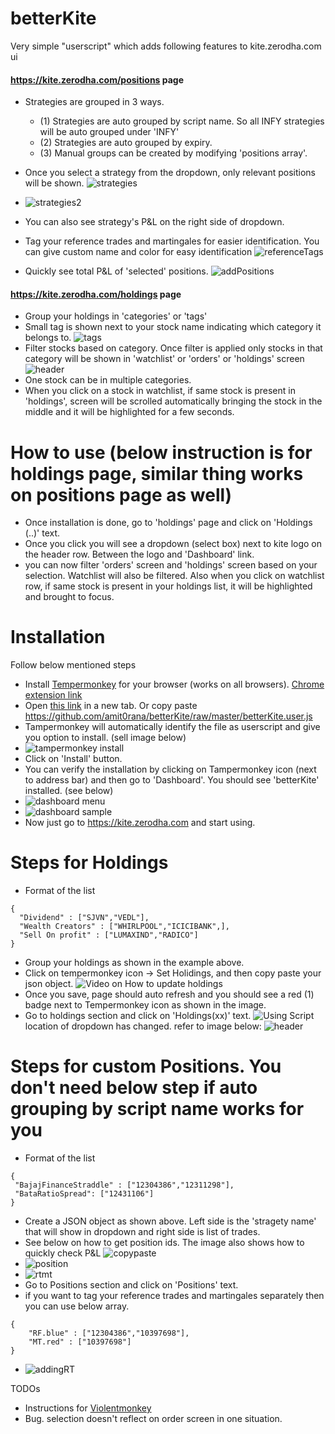 # betterKite

Very simple "userscript" which adds following features to kite.zerodha.com ui

#### https://kite.zerodha.com/positions page
* Strategies are grouped in 3 ways.
  * (1) Strategies are auto grouped by script name. So all INFY strategies will be auto grouped under 'INFY'
  * (2) Strategies are auto grouped by expiry.
  * (3) Manual groups can be created by modifying 'positions array'.
* Once you select a strategy from the dropdown, only relevant positions will be shown.
![strategies](https://dl.dropbox.com/s/414mh3oqvx4ppf2/strategies.png?dl=0)

* ![strategies2](https://dl.dropbox.com/s/qjyok361dk9jo6c/strategies2.png?dl=0)
* You can also see strategy's P&L on the right side of dropdown.
* Tag your reference trades and martingales for easier identification. You can give custom name and color for easy identification
![referenceTags](https://dl.dropbox.com/s/i18bklcdebtagia/referenceTags.png?dl=0)
* Quickly see total P&L of 'selected' positions.
![addPositions](https://dl.dropbox.com/s/mvavj8njmt2xvtp/pnlAddition.png?dl=0)

#### https://kite.zerodha.com/holdings page
* Group your holdings in 'categories' or 'tags'
* Small tag is shown next to your stock name indicating which category it belongs to.
![tags](https://dl.dropbox.com/s/ygk9id8c21b3mi8/HoldingsWithTags.png?dl=0)
* Filter stocks based on category. Once filter is applied only stocks in that category will be shown in 'watchlist' or 'orders' or 'holdings' screen
![header](https://dl.dropbox.com/s/zvefkb2pis0ygq4/headerWithTagSelector.png?dl=0)
* One stock can be in multiple categories.
* When you click on a stock in watchlist, if same stock is present in 'holdings', screen will be scrolled automatically bringing the stock in the middle and it will be highlighted for a few seconds.



# How to use (below instruction is for holdings page, similar thing works on positions page as well)
* Once installation is done, go to 'holdings' page and click on 'Holdings (..)' text.
* Once you click you will see a dropdown (select box) next to kite logo on the header row. Between the logo and 'Dashboard' link.
* you can now filter 'orders' screen and 'holdings' screen based on your selection. Watchlist will also be filtered. Also when you click on watchlist row, if same stock is present in your holdings list, it will be highlighted and brought to focus.

# Installation

Follow below mentioned steps
* Install [Tempermonkey](https://www.tampermonkey.net/) for your browser (works on all browsers). [Chrome extension link](https://chrome.google.com/webstore/detail/tampermonkey/dhdgffkkebhmkfjojejmpbldmpobfkfo)
* Open [this link](https://github.com/amit0rana/betterKite/raw/master/betterKite.user.js) in a new tab. Or copy paste <https://github.com/amit0rana/betterKite/raw/master/betterKite.user.js>
* Tampermonkey will automatically identify the file as userscript and give you option to install. (sell image below)
* ![tampermonkey install](https://dl.dropbox.com/s/khs3itzctu13ayw/tampermonkeyInstall.png?dl=0)
* Click on 'Install' button.
* You can verify the installation by clicking on Tampermonkey icon (next to address bar) and then go to 'Dashboard'. You should see 'betterKite' installed. (see below)
* ![dashboard menu](https://dl.dropbox.com/s/dv1reqb84mz00bm/dashboardmenuoption.png?dl=0)
* ![dashboard sample](https://dl.dropbox.com/s/blv2j9t8e6iohkt/dashboardSample.png?dl=0)
* Now just go to <https://kite.zerodha.com> and start using.

# Steps for Holdings
* Format of the list
```
{
  "Dividend" : ["SJVN","VEDL"],
  "Wealth Creators" : ["WHIRLPOOL","ICICIBANK",],
  "Sell On profit" : ["LUMAXIND","RADICO"]
}
```
* Group your holdings as shown in the example above.
* Click on tempermonkey icon -> Set Holidings, and then copy paste your json object.
![Video on How to update holdings](https://dl.dropbox.com/s/xogmrtxr5mrl072/SetHoldings.gif?dl=0)
* Once you save, page should auto refresh and you should see a red (1) badge next to Tempermonkey icon as shown in the image.
* Go to holdings section and click on 'Holdings(xx)' text.
![Using Script](https://dl.dropbox.com/s/blxec4q9nop1jmo/usageScript.gif?dl=0)
location of dropdown has changed. refer to image below:
![header](https://dl.dropbox.com/s/zvefkb2pis0ygq4/headerWithTagSelector.png?dl=0)

# Steps for custom Positions. You don't need below step if auto grouping by script name works for you
* Format of the list
```
{
 "BajajFinanceStraddle" : ["12304386","12311298"],
 "BataRatioSpread": ["12431106"]
}
```
* Create a JSON object as shown above. Left side is the 'stragety name' that will show in dropdown and right side is list of trades.
* See below on how to get position ids. The image also shows how to quickly check P&L
![copypaste](https://dl.dropbox.com/s/nkfaa2mrtfu8jvz/copyPastingPosId.gif?dl=0)
* ![position](https://dl.dropbox.com/s/58bv2iz95c9yryv/setPositionsOption.png?dl=0)
* ![rtmt](https://dl.dropbox.com/s/7qfdx8efdtzb015/setRTMTOption.png?dl=0)
* Go to Positions section and click on 'Positions' text.
* if you want to tag your reference trades and martingales separately then you can use below array.
```
{
    "RF.blue" : ["12304386","10397698"],
    "MT.red" : ["10397698"]
}
```
* ![addingRT](https://dl.dropbox.com/s/2izfa0y5u6ny22v/addingReferenceTrade.gif?dl=0)

TODOs
* Instructions for [Violentmonkey](https://openuserjs.org/about/Violentmonkey-for-Chrome)
* Bug. selection doesn't reflect on order screen in one situation.
